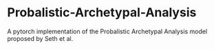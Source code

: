 # Probalistic-Archetypal-Analysis
A pytorch implementation of the Probalistic Archetypal Analysis model proposed by Seth et al. 
